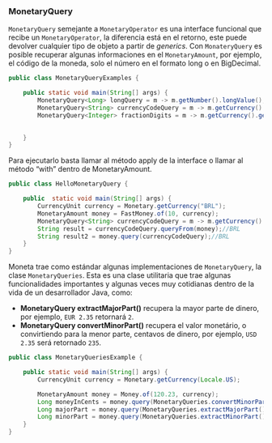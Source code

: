 ### MonetaryQuery


```MonetaryQuery``` semejante a ```MonetaryOperator``` es una interface funcional que recibe un ```MonetaryOperator```, la diferencia está en el retorno, este puede devolver cualquier tipo de objeto a partir de *generics*. Con ```MonateryQuery``` es posible recuperar algunas informaciones en el ```MonetaryAmount```, por ejemplo, el código de la moneda, solo el número en el  formato long o en BigDecimal.

```java
public class MonetaryQueryExamples {

    public static void main(String[] args) {
        MonetaryQuery<Long> longQuery = m -> m.getNumber().longValue();
        MonetaryQuery<String> currencyCodeQuery = m -> m.getCurrency().getCurrencyCode();
        MonetaryQuery<Integer> fractionDigits = m -> m.getCurrency().getDefaultFractionDigits();
        

    }
}
```

Para ejecutarlo basta llamar al método apply de la interface o llamar al método “with” dentro de MonetaryAmount.


```java
public class HelloMonetaryQuery {

    public  static void main(String[] args) {
        CurrencyUnit currency = Monetary.getCurrency("BRL");
        MonetaryAmount money = FastMoney.of(10, currency);
        MonetaryQuery<String> currencyCodeQuery = m -> m.getCurrency().getCurrencyCode();
        String result = currencyCodeQuery.queryFrom(money);//BRL
        String result2 = money.query(currencyCodeQuery);//BRL
    }
}
```


Moneta trae como estándar algunas implementaciones de ```MonetaryQuery```, la clase ```MonetaryQueries```. Esta es una clase utilitaria que trae algunas funcionalidades importantes y algunas veces muy cotidianas dentro de la vida de un desarrollador Java, como:

* **MonetaryQuery<Long> extractMajorPart()** recupera la mayor parte de dinero, por ejemplo, `EUR 2.35` retornará `2`.
* **MonetaryQuery<Long> convertMinorPart()** recupera el valor monetário, o convirtiendo para la menor parte, centavos de dinero, por ejemplo, `USD 2.35` será retornado `235`.


```java
public class MonetaryQueriesExample {

    public static void main(String[] args) {
        CurrencyUnit currency = Monetary.getCurrency(Locale.US);

        MonetaryAmount money = Money.of(120.23, currency);
        Long moneyInCents = money.query(MonetaryQueries.convertMinorPart());//12023
        Long majorPart = money.query(MonetaryQueries.extractMajorPart());//120
        Long minorPart = money.query(MonetaryQueries.extractMinorPart());//23
    }
}
```
